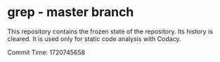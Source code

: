 # grep - master branch

This repository contains the frozen state of the repository.
Its history is cleared. It is used only for static code
analysis with Codacy.

Commit Time: 1720745658